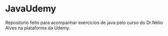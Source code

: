 # JavaUdemy
Repositorio feito para acompanhar exercicios de java pelo curso do Dr.Nélio Alves na plataforma da Udemy.
